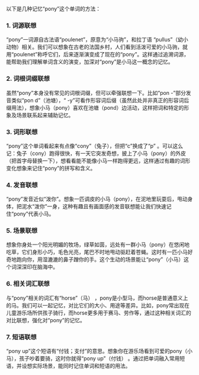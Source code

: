 以下是几种记忆“pony”这个单词的方法：
### 1. 词源联想
“pony”一词源自古法语“poulenet”，原意为“小马驹”，和拉丁语 “pullus”（幼小动物）相关。我们可以想象在古老的法国乡村，人们看到活泼可爱的小马驹，就用“poulenet”称呼它们，后来逐渐演变成了现在的“pony”。这样通过追溯词源，能帮助我们理解单词含义的演变，加深对“pony”是小马这一概念的记忆。
### 2. 词根词缀联想 
虽然“pony”本身没有常见的词根词缀，但可以牵强联想一下。比如“pon -”部分发音类似“pon d”（池塘），“ -y”可看作形容词后缀（虽然此处并非真正的形容词后缀用法），想象小马（pony）喜欢在池塘（pond）边活动，这样把词和特定的形象及场景联系起来辅助记忆。
### 3. 词形联想
“pony”这个单词看起来有点像“cony”（兔子），但把“c”换成了“p” 。可以这么记：兔子（cony）跑得很快，有一天它突发奇想，披上了小马（pony）的外皮（把首字母替换一下），想看看能不能像小马一样跑得更远，这样通过有趣的词形变化想象来记住“pony”的拼写和含义。
### 4. 发音联想
“pony”发音近似“泼你”。想象一匹调皮的小马（pony），在泥地里玩耍后，甩动身体，把泥水“泼你”一身，这种有趣且有画面感的发音联想能让我们快速记住“pony”代表小马。
### 5. 场景联想
想象你身处一个阳光明媚的牧场，绿草如茵，远处有一群小马（pony）在悠闲地吃草，它们身形小巧，毛色光亮，尾巴不时地甩动驱赶着苍蝇。这时有一匹小马好奇地跑向你，用湿漉漉的鼻子蹭你的手。这个生动的场景能让“pony”（小马）这个词深深印在脑海中。
### 6. 相关词汇联想
与“pony”相关的词汇有“horse”（马） ，pony是小型马，而horse是普通意义上的马。我们可以一起记忆，对比它们的大小、用途等差异。比如，pony常出现在儿童游乐场所供孩子骑行，而horse更多用于赛马、劳作等，通过这种相关词汇的对比联想，强化对“pony”的记忆。
### 7. 短语联想 
“pony up”这个短语有“付钱；支付”的意思。想象你在游乐场看到可爱的pony（小马），孩子吵着要骑，这时你就得“pony up”（付钱） 。通过把单词融入常用短语，并设想实际场景，能同时记住单词和短语的用法。 
